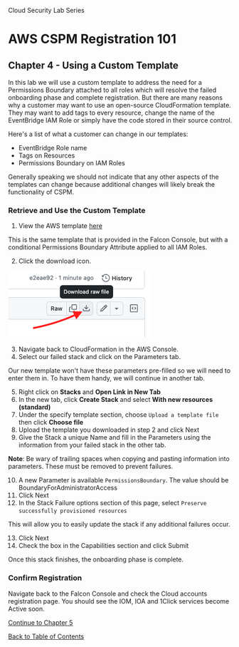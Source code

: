 Cloud Security Lab Series
# AWS CSPM Registration 101
## Chapter 4 - Using a Custom Template

In this lab we will use a custom template to address the need for a Permissions Boundary attached to all roles which will resolve the failed onboarding phase and complete registration.  But there are many reasons why a customer may want to use an open-source CloudFormation template.  They may want to add tags to every resource, change the name of the EventBridge IAM Role or simply have the code stored in their source control.

Here's a list of what a customer can change in our templates:
- EventBridge Role name
- Tags on Resources
- Permissions Boundary on IAM Roles

Generally speaking we should not indicate that any other aspects of the templates can change because additional changes will likely break the functionality of CSPM.

### Retrieve and Use the Custom Template

1. View the AWS template [here](../code/register-permissions-boundary.json)

This is the same template that is provided in the Falcon Console, but with a conditional Permissions Boundary Attribute applied to all IAM Roles.

2. Click the download icon.

![](../images/download-template.png)

3. Navigate back to CloudFormation in the AWS Console.
4. Select our failed stack and click on the Parameters tab.

Our new template won't have these parameters pre-filled so we will need to enter them in.  To have them handy, we will continue in another tab.

5. Right click on **Stacks** and **Open Link in New Tab**
6. In the new tab, click **Create Stack** and select **With new resources (standard)**
7. Under the specify template section, choose `Upload a template file` then click **Choose file**
8. Upload the template you downloaded in step 2 and click Next
9. Give the Stack a unique Name and fill in the Parameters using the information from your failed stack in the other tab.

**Note**:  Be wary of trailing spaces when copying and pasting information into parameters.  These must be removed to prevent failures.

10. A new Parameter is available `PermissionsBoundary`.  The value should be BoundaryForAdministratorAccess
11. Click Next
12. In the Stack Failure options section of this page, select `Preserve successfully provisioned resources`

This will allow you to easily update the stack if any additional failures occur.

13. Click Next
14. Check the box in the Capabilities section and click Submit

Once this stack finishes, the onboarding phase is complete.

### Confirm Registration

Navigate back to the Falcon Console and check the Cloud accounts registration page.  You should see the IOM, IOA and 1Click services become Active soon. 


[Continue to Chapter 5](./chapter5.md)

[Back to Table of Contents](../README.md)